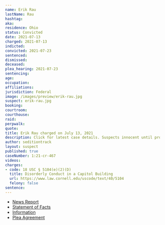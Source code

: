 ```yaml
---
name: Erik Rau
lastName: Rau
hashtag:
aka:
residence: Ohio
status: Convicted
date: 2021-07-13
charged: 2021-07-13
indicted:
convicted: 2021-07-23
sentenced:
dismissed:
deceased:
plea_hearing: 2021-07-23
sentencing:
age:
occupation:
affiliations:
jurisdiction: Federal
image: /images/preview/erik-rau.jpg
suspect: erik-rau.jpg
booking:
courtroom:
courthouse:
raid:
perpwalk:
quote:
title: Erik Rau charged on July 13, 2021
description: Click for latest case details. Suspects innocent until proven guilty.
author: seditiontrack
layout: suspect
published: true
caseNumber: 1:21-cr-467
videos:
charges:
- code: 18 USC § 5104(e)(2)(D)
  title: Disorderly Conduct in a Capitol Building
  url: https://www.law.cornell.edu/uscode/text/40/5104
  felony: false
sentence:
---
```

- [News Report](https://www.nbc4i.com/news/local-news/columbus/central-ohio-resident-arrested-in-jan-6-breach-of-u-s-capitol/)
- [Statement of Facts](https://www.justice.gov/usao-dc/case-multi-defendant/file/1415126/download)
- [Information](https://www.justice.gov/usao-dc/case-multi-defendant/file/1412531/download)
- [Plea Agreement](https://www.justice.gov/usao-dc/case-multi-defendant/file/1415121/download)
